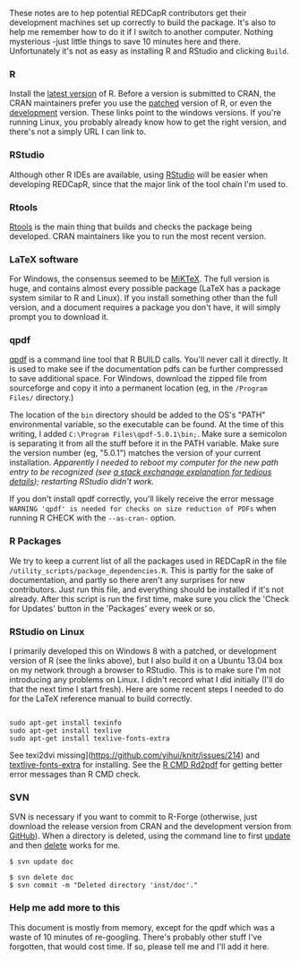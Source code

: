 These notes are to hep potential REDCapR contributors get their development machines set up correctly to build the package.  It's also to help me remember how to do it if I switch to another computer.  Nothing mysterious -just little things to save 10 minutes here and there.  Unfortunately it's not as easy as installing R and RStudio and clicking `Build`.

### R
Install the [latest version](http://cran.rstudio.com/bin/windows/base/) of R.  Before a version is submitted to CRAN, the CRAN maintainers prefer you use the [patched](http://cran.rstudio.com/bin/windows/base/rpatched.html) version of R, or even the [development](http://cran.rstudio.com/bin/windows/base/rdevel.html) version.  These links point to the windows versions.  If you're running Linux, you probably already know how to get the right version, and there's not a simply URL I can link to.

### RStudio
Although other R IDEs are available, using [RStudio](http://www.rstudio.com/ide/download/desktop) will be easier when developing REDCapR, since that the major link of the tool chain I'm used to.

### Rtools
[Rtools](http://cran.rstudio.com/bin/windows/Rtools/) is the main thing that builds and checks the package being developed.  CRAN maintainers like you to run the most recent version.

### LaTeX  software
For Windows, the consensus seemed to be [MiKTeX](http://miktex.org/download).  The full version is huge, and contains almost every possible package (LaTeX has a package system similar to R and Linux).  If you install something other than the full version, and a document requires a package you don't have, it will simply prompt you to download it.

### qpdf
[qpdf](http://sourceforge.net/projects/qpdf/) is a command line tool that R BUILD calls.  You'll never call it directly.  It is used to make see if the documentation pdfs can be further compressed to save additional space.  For Windows, download the zipped file from sourceforge and copy it into a permanent location (eg, in the `/Program Files/` directory.)  

The location of the `bin` directory should be added to the OS's "PATH" environmental variable, so the executable can be found. At the time of this writing, I added `C:\Program Files\qpdf-5.0.1\bin;`.  Make sure a semicolon is separating it from all the stuff before it in the PATH variable.  Make sure the version number (eg, "5.0.1") matches the version of your current installation. *Apparently I needed to reboot my computer for the new path entry to be recognized (see [a stack exchanage explanation for tedious details](http://serverfault.com/a/557669)); restarting RStudio didn't work.*

If you don't install qpdf correctly, you'll likely receive the error message `WARNING 'qpdf' is needed for checks on size reduction of PDFs` when running R CHECK with the `--as-cran-` option.

### R Packages
We try to keep a current list of all the packages used in REDCapR in the file `/utility_scripts/package_dependencies.R`.  This is partly for the sake of documentation, and partly so there aren't any surprises for new contributors.  Just run this file, and everything should be installed if it's not already.  After this script is run the first time, make sure you click the 'Check for Updates' button in the 'Packages' every week or so.

### RStudio on Linux
I primarily developed this on Windows 8 with a patched, or development version of R (see the links above), but I also build it on a Ubuntu 13.04 box on my network through a browser to RStudio.  This is to make sure I'm not introducing any problems on Linux.  I didn't record what I did initially (I'll do that the next time I start fresh).  Here are some recent steps I needed to do for the LaTeX reference manual to build correctly.
```

sudo apt-get install texinfo 
sudo apt-get install texlive 
sudo apt-get install texlive-fonts-extra 
```
See texi2dvi missing](https://github.com/yihui/knitr/issues/214) and [textlive-fonts-extra](http://tex.stackexchange.com/questions/125274/error-font-ts1-zi4r-at-540-not-found) for installing.  See the [R CMD Rd2pdf](http://stackoverflow.com/questions/10819959/diagnosing-r-package-build-warning-latex-errors-when-creating-pdf-version) for getting better error messages than R CMD check.

### SVN
SVN is necessary if you want to commit to R-Forge (otherwise, just download the release version from CRAN and the development version from [GitHub](https://github.com/OuhscBbmc/REDCapR)).  When a directory is deleted, using the command line to first [update](http://stackoverflow.com/questions/87950/how-do-you-overcome-the-svn-out-of-date-error) and then [delete](http://svnbook.red-bean.com/en/1.2/svn.ref.svn.c.delete.html) works for me.
```
$ svn update doc

$ svn delete doc
$ svn commit -m "Deleted directory 'inst/doc'."
```

### Help me add more to this
This document is mostly from memory, except for the qpdf which was a waste of 10 minutes of re-googling.  There's probably other stuff I've forgotten, that would cost time.  If so, please tell me and I'll add it here.
